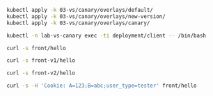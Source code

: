 ```bash
kubectl apply -k 03-vs/canary/overlays/default/
kubectl apply -k 03-vs/canary/overlays/new-version/
kubectl apply -k 03-vs/canary/overlays/canary/
```
```bash
kubectl -n lab-vs-canary exec -ti deployment/client -- /bin/bash
```
```bash
curl -s front/hello
```
```bash
curl -s front-v1/hello
```
```bash
curl -s front-v2/hello
```
```bash
curl -s -H 'Cookie: A=123;B=abc;user_type=tester' front/hello
```

